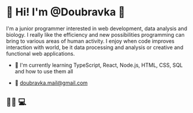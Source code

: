 # 🌸 Hi! I'm @Doubravka 🌸 

I'm a junior programmer interested in web development, data analysis and biology. 
I really like the efficiency and new possibilities programming can bring to various areas of human activity. 
I enjoy when code improves interaction with world, be it data processing and analysis or creative and functional web applications.

    
- 🐛 I'm currently learning TypeScript, React, Node.js, HTML, CSS, SQL and how to use them all

- 🦗 doubravka.mail@gmail.com


## 👩‍🌾 💻
